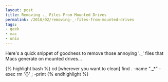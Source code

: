 ```yaml
---
layout: post
title: Removing ._ Files From Mounted Drives
permalink: /2010/02/removing-_-files-from-mounted-drives
tags:
- geek
- mac
- unix
---
```


Here's a quick snippet of goodness to remove those annoying '._' files that Macs generate on
mounted drives...

{% highlight bash %}
cd [wherever you want to clean]
find . -name "._*" -exec rm '{}' \; -print
{% endhighlight %}
